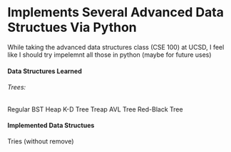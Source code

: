 # Implements Several Advanced Data Structues Via Python

While taking the advanced data structures class (CSE 100) at UCSD, I feel like I should try impelemnt all those in python (maybe for future uses)

#### Data Structures Learned
###### Trees:
Regular BST
Heap
K-D Tree
Treap
AVL Tree
Red-Black Tree

#### Implemented Data Structues
Tries (without remove)
